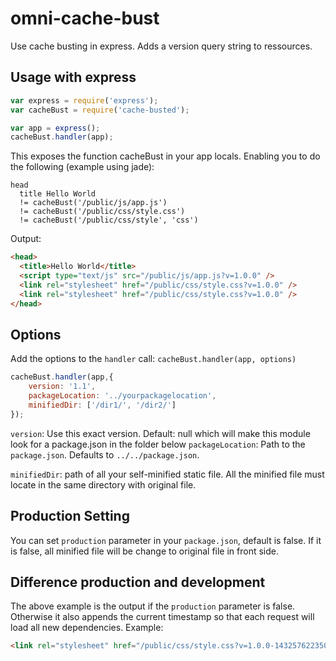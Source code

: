 # omni-cache-bust

Use cache busting in express. Adds a version query string to ressources.

## Usage with express

```js
var express = require('express');
var cacheBust = require('cache-busted');

var app = express();
cacheBust.handler(app);
```

This exposes the function cacheBust in your app locals. Enabling you to do the following (example using jade):

```jade
head
  title Hello World
  != cacheBust('/public/js/app.js')
  != cacheBust('/public/css/style.css')
  != cacheBust('/public/css/style', 'css')
```

Output:

```html
<head>
  <title>Hello World</title>
  <script type="text/js" src="/public/js/app.js?v=1.0.0" />
  <link rel="stylesheet" href="/public/css/style.css?v=1.0.0" />
  <link rel="stylesheet" href="/public/css/style.css?v=1.0.0" />
</head>
```

## Options

Add the options to the `handler` call: `cacheBust.handler(app, options)`

```javascript
cacheBust.handler(app,{
    version: '1.1',
    packageLocation: '../yourpackagelocation',
    minifiedDir: ['/dir1/', '/dir2/']
});
```

`version`: Use this exact version. Default: null which will make this module look for a package.json in the folder below
`packageLocation`: Path to the `package.json`. Defaults to `../../package.json`.

`minifiedDir`: path of all your self-minified static file. All the minified file must locate in the same directory with original file.

## Production Setting

You can set `production` parameter in your `package.json`, default is false. If it is false, all minified file will be change to original file in front side.

## Difference production and development

The above example is the output if the `production` parameter is false. Otherwise it also appends the current timestamp so that each request will load all new dependencies. Example:

```html
<link rel="stylesheet" href="/public/css/style.css?v=1.0.0-1432576223502" />
```
